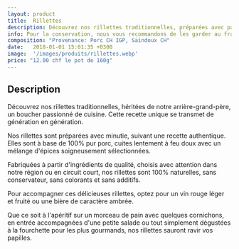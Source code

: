 ```yaml
---
layout: product
title:  Rillettes
description: Découvrez nos rillettes traditionnelles, préparées avec passion selon une recette héritée de notre arrière-grand-père, offrant une texture fondante et un goût authentique qui vous transporte instantanément dans les délices de la cuisine artisanale.
info: Pour la conservation, nous vous recommandons de les garder au frais à 4° max.<br/>Après ouverture, elle se conserve environ 5 à 15 jours.
composition: "Provenance: Porc CH IGP, Saindoux CH"
date:   2018-01-01 15:01:35 +0300
image:  '/images/produits/rillettes.webp'
price: "12.00 chf le pot de 160g"
---
```


## Description

Découvrez nos rillettes traditionnelles, héritées de notre arrière-grand-père, un boucher passionné de cuisine. Cette recette unique se transmet de génération en génération.

Nos rillettes sont préparées avec minutie, suivant une recette authentique. Elles sont à base de 100% pur porc, cuites lentement à feu doux avec un mélange d'épices soigneusement sélectionnées.

Fabriquées à partir d'ingrédients de qualité, choisis avec attention dans notre région ou en circuit court, nos rillettes sont 100% naturelles, sans conservateur, sans colorants et sans additifs.

Pour accompagner ces délicieuses rillettes, optez pour un vin rouge léger et fruité ou une bière de caractère ambrée.

Que ce soit à l'apéritif sur un morceau de pain avec quelques cornichons, en entrée accompagnées d'une petite salade ou tout simplement dégustées à la fourchette pour les plus gourmands, nos rillettes sauront ravir vos papilles.